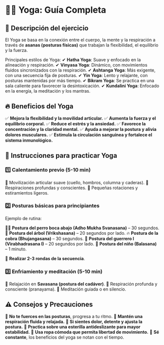 # 🧘‍♂️ Yoga: Guía Completa


## **📌 Descripción del ejercicio**

El Yoga se basa en la conexión entre el cuerpo, la mente y la respiración a través de **asanas (posturas físicas)** que trabajan la flexibilidad, el equilibrio y la fuerza.

Principales estilos de Yoga:
 ✔ **Hatha Yoga**: Suave y enfocado en la alineación y respiración.
 ✔ **Vinyasa Yoga**: Dinámico, con movimientos fluidos sincronizados con la respiración.
 ✔ **Ashtanga Yoga**: Más exigente, con una secuencia fija de posturas.
 ✔ **Yin Yoga**: Lento y relajante, con posturas mantenidas por más tiempo.
 ✔ **Bikram Yoga**: Se practica en una sala caliente para favorecer la desintoxicación.
 ✔ **Kundalini Yoga**: Enfocado en la energía, la meditación y los mantras.


## **🔥 Beneficios del Yoga**

✅ **Mejora la flexibilidad y la movilidad articular.**
 ✅ **Aumenta la fuerza y el equilibrio corporal.**
 ✅ **Reduce el estrés y la ansiedad.**
 ✅ **Favorece la concentración y la claridad mental.**
 ✅ **Ayuda a mejorar la postura y alivia dolores musculares.**
 ✅ **Estimula la circulación sanguínea y fortalece el sistema inmunológico.**


## **📝 Instrucciones para practicar Yoga**

### **1️⃣ Calentamiento previo (5-10 min)**

🔹 Movilización articular suave (cuello, hombros, columna y caderas).
 🔹 Respiraciones profundas y conscientes.
 🔹 Pequeñas rotaciones y estiramientos ligeros.

### **2️⃣ Posturas básicas para principiantes**

Ejemplo de rutina:

🧘‍♂️ **Postura del perro boca abajo (Adho Mukha Svanasana)** – 30 segundos.
 🌱 **Postura del árbol (Vrikshasana)** – 20 segundos por lado.
 🔥 **Postura de la cobra (Bhujangasana)** – 30 segundos.
 💪 **Postura del guerrero I (Virabhadrasana I)** – 20 segundos por lado.
 🦵 **Postura del niño (Balasana)** – 1 minuto.

🔄 **Realizar 2-3 rondas de la secuencia**.

### **3️⃣ Enfriamiento y meditación (5-10 min)**

🔹 Relajación en **Savasana (postura del cadáver)**.
 🔹 Respiración profunda y consciente (pranayama).
 🔹 Meditación guiada o en silencio.


## **⚠️ Consejos y Precauciones**

🚨 **No te fuerces en las posturas**, progresa a tu ritmo.
 🚨 **Mantén una respiración fluida y relajada.**
 🚨 **Si sientes dolor, detente y ajusta la postura.**
 🚨 **Practica sobre una esterilla antideslizante para mayor estabilidad.**
 🚨 **Usa ropa cómoda que permita libertad de movimiento.**
 🚨 **Sé constante**, los beneficios del yoga se notan con el tiempo.
